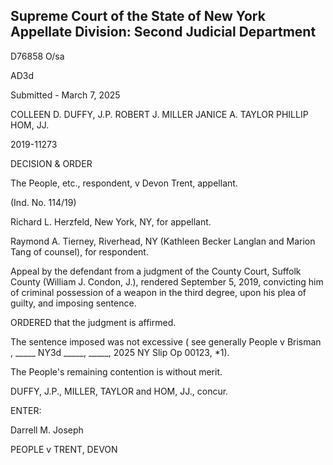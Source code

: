 ## Supreme Court of the State of New York Appellate Division: Second Judicial Department

D76858 O/sa

AD3d

Submitted - March 7, 2025

COLLEEN D. DUFFY, J.P. ROBERT J. MILLER JANICE A. TAYLOR PHILLIP HOM, JJ.

2019-11273

DECISION &amp; ORDER

The People, etc., respondent, v Devon Trent, appellant.

(Ind. No. 114/19)

Richard L. Herzfeld, New York, NY, for appellant.

Raymond A. Tierney, Riverhead, NY (Kathleen Becker Langlan and Marion Tang of counsel), for respondent.

Appeal by the defendant from a judgment of the County Court, Suffolk County (William J. Condon, J.), rendered September 5, 2019, convicting him of criminal possession of a weapon in the third degree, upon his plea of guilty, and imposing sentence.

ORDERED that the judgment is affirmed.

The sentence imposed was not excessive ( see generally People v Brisman , \_\_\_\_\_ NY3d \_\_\_\_\_, \_\_\_\_\_, 2025 NY Slip Op 00123, *1).

The People's remaining contention is without merit.

DUFFY, J.P., MILLER, TAYLOR and HOM, JJ., concur.

ENTER:

Darrell M. Joseph

<!-- image -->

PEOPLE v TRENT, DEVON